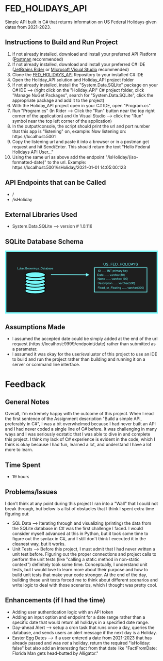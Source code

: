 # FED_HOLIDAYS_API
Simple API built in C# that returns information on US Federal Holidays given dates from 2021-2023.



## Instructions to Build and Run Project
1. If not already installed, download and install your preferred API Platform ([Postman](https://www.postman.com/downloads/) recommended)
2. If not already installed, download and install your preferred C# IDE ([JetBrains Rider](https://www.jetbrains.com/rider/download/#section=mac) or [Microsoft Visual Studio](https://visualstudio.microsoft.com/downloads/) recommended)
3. Clone the [FED_HOLIDAYS_API](https://github.com/luk19/FED_HOLIDAYS_API) Repository to your installed C# IDE
4. Open the Holiday_API solution and Holiday_API project folder
5. If not already installed, install the "System.Data.SQLite" package on your C# IDE --> (right click on the "Holiday_API" C# project folder, click "Manage NuGet Packages", search for "System.Data.SQLite", click the appropriate package and add it to the project)
6. With the Holiday_API project open in your C# IDE, open "Program.cs"
7. Run "Program.cs" (In Rider --> Click the "Run" button near the top right corner of the application) and (In Visual Studio --> click the "Run" symbol near the top left corner of the application)
8. In the output/console, the script should print the url and port number that this app is "listening" on, example: Now listening on: https://localhost:5001
9. Copy the listening url and paste it into a browser or in a postman get request and hit Send/Enter. This should return the text "Hello Federal Holidays API User..."
10. Using the same url as above add the endpoint "/isHoliday/{iso-formatted-date}" to the url. Example: https://localhost:5001/isHoliday/2021-01-01 14:05:00:123




## API Endpoints that can be Called
- /
- /isHoliday




## External Libraries Used
- System.Data.SQLite   -->   version # 1.0.116




## SQLite Database Schema
![img.png](img.png)



## Assumptions Made
- I assumed the accepted date could be simply added at the end of the url request (https://localhost:9999/endpoint/date) rather than submitted as a parameter.
- I assumed it was okay for the user/evaluator of this project to use an IDE to build and run the project rather than building and running it on a server or command line interface.




# Feedback


## General Notes
Overall, I'm extremely happy with the outcome of this project. When I read the first sentence of the Assignment description "Build a simple API, preferably in C#",
I was a bit overwhelmed because I had never built an API and I had never coded a single line of C# before. It was challenging in many ways and I was seriously ecstatic
that I was able to dive in and complete this project. I think my lack of C# experience is evident in the code, which I think is okay because I had fun, learned a lot,
and understand I have a lot more to learn.




## Time Spent
- 19 hours




## Problems/Issues
I don't think at any point during this project I ran into a "Wall" that I could not break through, but below is a list of obstacles that I think I spent extra time figuring out:
- SQL Data --> Iterating through and visualizing (printing) the data from the SQLite database in C# was the first challenge I faced. I would consider myself advanced at this in Python, but it took some time to figure out the syntax in C#, and I still don't think I executed it in the cleanest way, but it works.
- Unit Tests --> Before this project, I must admit that I had never written a unit test before. Figuring out the proper connections and project calls to perform the unit tests (like "calling a static method in non-static context") definitely took some time. Conceptually, I understand unit tests, but I would love to learn more about their purpose and how to build unit tests that make your code stronger. At the end of the day, building these unit tests forced me to think about different scenarios and write logic to deal with those scenarios, which I thought was pretty cool.




## Enhancements (if I had the time)
- Adding user authentication logic with an API token
- Adding an input option and endpoint for a date range rather than a specific date that would return all holidays in a specified date range.
- Day-ahead Alert --> setup a cron task that runs once a day, queries the database, and sends users an alert message if the next day is a Holiday.
- Easter Egg Dates --> if a user entered a date from 2021-2023 that has already passed and was _not_ a holiday, return the required "isHoliday: false" but also add an interesting fact from that date like "FactFromDate: Florida Man gets head-butted by Alligator."


